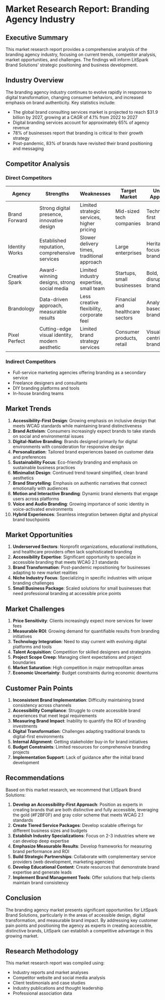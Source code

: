 # Market Research Report: Branding Agency Industry

## Executive Summary

This market research report provides a comprehensive analysis of the branding agency industry, focusing on current trends, competitor analysis, market opportunities, and challenges. The findings will inform LitSpark Brand Solutions' strategic positioning and business development.

## Industry Overview

The branding agency industry continues to evolve rapidly in response to digital transformation, changing consumer behaviors, and increased emphasis on brand authenticity. Key statistics include:

- The global brand consulting services market is projected to reach $31.9 billion by 2027, growing at a CAGR of 4.1% from 2022 to 2027
- Digital branding services account for approximately 65% of agency revenue
- 78% of businesses report that branding is critical to their growth strategy
- Post-pandemic, 83% of brands have revisited their brand positioning and messaging

## Competitor Analysis

### Direct Competitors

| Agency | Strengths | Weaknesses | Target Market | Unique Approach |
|--------|-----------|------------|---------------|-----------------|
| Brand Forward | Strong digital presence, innovative design | Limited strategic services, higher pricing | Mid-sized tech companies | Technology-first branding |
| Identity Works | Established reputation, comprehensive services | Slower delivery times, traditional approach | Large enterprises | Heritage-focused branding |
| Creative Spark | Award-winning designs, strong social media | Limited industry expertise, small team | Startups, small businesses | Bold, disruptive branding |
| Brandology | Data-driven approach, measurable results | Less creative flexibility, corporate feel | Financial and healthcare sectors | Analytics-based branding |
| Pixel Perfect | Cutting-edge visual identity, modern aesthetic | Limited brand strategy services | Consumer products, retail | Visual-centric branding |

### Indirect Competitors

- Full-service marketing agencies offering branding as a secondary service
- Freelance designers and consultants
- DIY branding platforms and tools
- In-house branding teams

## Market Trends

1. **Accessibility-First Design**: Growing emphasis on inclusive design that meets WCAG standards while maintaining brand distinctiveness
2. **Brand Activism**: Consumers increasingly expect brands to take stands on social and environmental issues
3. **Digital-Native Branding**: Brands designed primarily for digital environments with consideration for responsive design
4. **Personalization**: Tailored brand experiences based on customer data and preferences
5. **Sustainability Focus**: Eco-friendly branding and emphasis on sustainable business practices
6. **Minimalist Design**: Continued trend toward simplified, clean brand aesthetics
7. **Brand Storytelling**: Emphasis on authentic narratives that connect emotionally with audiences
8. **Motion and Interactive Branding**: Dynamic brand elements that engage users across platforms
9. **Voice and Audio Branding**: Growing importance of sonic identity in voice-activated environments
10. **Hybrid Experiences**: Seamless integration between digital and physical brand touchpoints

## Market Opportunities

1. **Underserved Sectors**: Nonprofit organizations, educational institutions, and healthcare providers often lack sophisticated branding
2. **Accessibility Expertise**: Significant opportunity to specialize in accessible branding that meets WCAG 2.1 standards
3. **Brand Transformation**: Post-pandemic repositioning for businesses adapting to new market realities
4. **Niche Industry Focus**: Specializing in specific industries with unique branding challenges
5. **Small Business Package**: Scaled solutions for small businesses that need professional branding at accessible price points

## Market Challenges

1. **Price Sensitivity**: Clients increasingly expect more services for lower fees
2. **Measurable ROI**: Growing demand for quantifiable results from branding initiatives
3. **Technology Integration**: Need to stay current with evolving digital platforms and tools
4. **Talent Acquisition**: Competition for skilled designers and strategists
5. **Project Scope Creep**: Managing client expectations and project boundaries
6. **Market Saturation**: High competition in major metropolitan areas
7. **Economic Uncertainty**: Budget constraints during economic downturns

## Customer Pain Points

1. **Inconsistent Brand Implementation**: Difficulty maintaining brand consistency across channels
2. **Accessibility Compliance**: Struggle to create accessible brand experiences that meet legal requirements
3. **Measuring Brand Impact**: Inability to quantify the ROI of branding investments
4. **Digital Transformation**: Challenges adapting traditional brands to digital-first environments
5. **Internal Alignment**: Getting stakeholder buy-in for brand initiatives
6. **Budget Constraints**: Limited resources for comprehensive branding projects
7. **Implementation Support**: Lack of guidance after the initial brand development

## Recommendations

Based on this market research, we recommend that LitSpark Brand Solutions:

1. **Develop an Accessibility-First Approach**: Position as experts in creating brands that are both distinctive and fully accessible, leveraging the gold (#F2BF0F) and gray color scheme that meets WCAG 2.1 standards
2. **Create Tiered Service Packages**: Develop scalable offerings for different business sizes and budgets
3. **Establish Industry Specializations**: Focus on 2-3 industries where we can develop deep expertise
4. **Emphasize Measurable Results**: Develop frameworks for measuring brand performance and ROI
5. **Build Strategic Partnerships**: Collaborate with complementary service providers (web development, marketing agencies)
6. **Develop Educational Content**: Create resources that demonstrate brand expertise and generate leads
7. **Implement Brand Management Tools**: Offer solutions that help clients maintain brand consistency

## Conclusion

The branding agency market presents significant opportunities for LitSpark Brand Solutions, particularly in the areas of accessible design, digital transformation, and measurable brand impact. By addressing key customer pain points and positioning the agency as experts in creating accessible, distinctive brands, LitSpark can establish a competitive advantage in this growing market.

## Research Methodology

This market research report was compiled using:
- Industry reports and market analyses
- Competitor website and social media analysis
- Client testimonials and case studies
- Industry publications and thought leadership
- Professional association data
